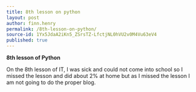```yaml
---
title: 8th lesson on python
layout: post
author: finn.henry
permalink: /8th-lesson-on-python/
source-id: 1Yx5JdaA2iKn5_ZSrsTZ-LfctjNL0hVU2v0M4Vu63eV4
published: true
---
```

**8th lesson of Python**

On the 8th lesson of IT, I was sick and could not come into school so I missed the lesson and did about 2% at home but as I missed the lesson I am not going to do the proper blog. 


